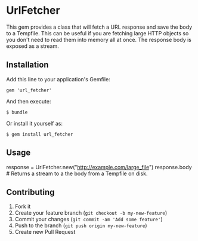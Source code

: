 # UrlFetcher

This gem provides a class that will fetch a URL response and save the body to a Tempfile. This can be useful if you are fetching large HTTP objects so you don't need to read them into memory all at once. The response body is exposed as a stream.

## Installation

Add this line to your application's Gemfile:

    gem 'url_fetcher'

And then execute:

    $ bundle

Or install it yourself as:

    $ gem install url_fetcher

## Usage

response = UrlFetcher.new("http://example.com/large_file")
response.body # Returns a stream to a the body from a Tempfile on disk.

## Contributing

1. Fork it
2. Create your feature branch (`git checkout -b my-new-feature`)
3. Commit your changes (`git commit -am 'Add some feature'`)
4. Push to the branch (`git push origin my-new-feature`)
5. Create new Pull Request
